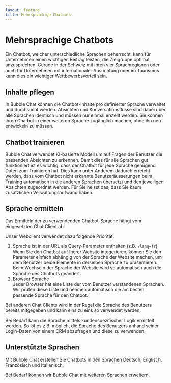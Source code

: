 ```yaml
---
layout: feature
title: Mehrsprachige Chatbots
---
```


# Mehrsprachige Chatbots

Ein Chatbot, welcher unterschiedliche Sprachen beherrscht, kann für Unternehmen einen wichtigen Beitrag leisten, die Zielgruppe optimal anzusprechen. Gerade in der Schweiz mit ihren vier Sprachregionen oder auch für Unternehmen mit internationaler Ausrichtung oder im Tourismus kann dies ein wichtiger Wettbewerbsvorteil sein.

## Inhalte pflegen

In Bubble Chat können die Chatbot-Inhalte pro definierter Sprache verwaltet und durchsucht werden. Absichten und Konversationsflüsse sind dabei über alle Sprachen identisch und müssen nur einmal erstellt werden. Sie können Ihren Chatbot in einer weiteren Sprache zugänglich machen, ohne ihn neu entwickeln zu müssen.

## Chatbot trainieren

Bubble Chat verwendet KI-basierte Modell um auf Fragen der Benutzer die passenden Absichten zu erkennen. Damit dies für alle Sprachen gut funktioniert ist es wichtig, dass der Chatbot für jede Sprache genügend Daten zum Trainieren hat. Dies kann unter Anderem dadurch erreicht werden, dass vom Chatbot nicht erkannte Benutzeräusserungen beim Training automatisch in die anderen Sprachen übersetzt und den jeweiligen Absichten zugeordnet werden. Für Sie heisst das, dass Sie kaum zusätzlichen Verwaltungsaufwand haben.

## Sprache ermitteln

Das Ermitteln der zu verwendenden Chatbot-Sprache hängt vom eingesetzten Chat Client ab.

Unser Webclient verwendet dazu folgende Priorität:

1. Sprache ist in der URL als Query-Parameter enthalten (z.B. `?lang=fr`)<br>
   Wenn Sie den Chatbot auf Iherer Website integerieren, können Sie den Parameter einfach abhängig von der Sprache der Website machen, um dem Benutzer beide Elemente in derselben Sprache zu präsentieren. Beim Wechseln der Sprache der Website wird so automatisch auch die Sparche des Chatbots geändert.
2. Browser Sprache<br>
   Jeder Browser hat eine Liste der vom Benutzer verstandenen Sprachen. Wir prüfen diese Liste und nehmen automatisch die am besten passende Sprache für den Chatbot.

Bei anderen Chat Clients wird in der Regel die Sprache des Benutzers bereits mitgegeben und kann eins zu eins so verwendet werden.

Bei Bedarf kann die Sprache mittels kundenspezifischer Logik ermittelt werden. So ist es z.B. möglich, die Sprache des Benutzers anhand seiner Login-Daten von einem CRM abzufragen und diese zu verwenden.

## Unterstützte Sprachen

Mit Bubble Chat erstellen Sie Chatbots in den Sprachen Deutsch, Englisch, Französisch und Italienisch.

Bei Bedarf können wir Bubble Chat mit weiteren Sprachen erweitern.
